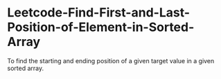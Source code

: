 # Leetcode-Find-First-and-Last-Position-of-Element-in-Sorted-Array
 To find the starting and ending position of a given target value in a given sorted array.
